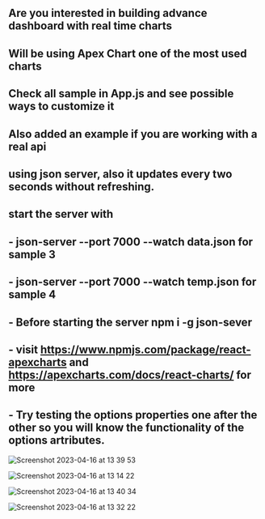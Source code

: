 ##  Are you interested in building advance dashboard with real time charts
##  Will be using Apex Chart one of the most used charts
##  Check all sample in App.js and see possible ways to customize it
##  Also added an example if you are working with a real api
##  using json server, also it updates every two seconds without refreshing.
##  start the server with 
## -  json-server --port 7000 --watch data.json   for sample 3
## -  json-server --port 7000 --watch temp.json   for sample 4
## - Before starting the server npm i -g json-sever
## - visit https://www.npmjs.com/package/react-apexcharts and https://apexcharts.com/docs/react-charts/ for more
## - Try testing the options properties one after the other so you will know the functionality of the options artributes.

![Screenshot 2023-04-16 at 13 39 53](https://user-images.githubusercontent.com/60100544/232312619-990df90a-009f-4769-8a74-0c01a337e3cb.png)

![Screenshot 2023-04-16 at 13 14 22](https://user-images.githubusercontent.com/60100544/232312607-a331e02f-1d7a-4762-bb40-dad7e1cae34f.png)

![Screenshot 2023-04-16 at 13 40 34](https://user-images.githubusercontent.com/60100544/232312645-be331b86-607a-42ac-8195-584642de326c.png)

![Screenshot 2023-04-16 at 13 32 22](https://user-images.githubusercontent.com/60100544/232312651-433e0b4a-84b4-429f-b13b-c1d1c8025f9d.png)
